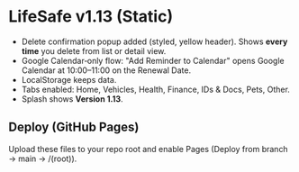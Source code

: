 # LifeSafe v1.13 (Static)

- Delete confirmation popup added (styled, yellow header). Shows **every time** you delete from list or detail view.
- Google Calendar‑only flow: "Add Reminder to Calendar" opens Google Calendar at 10:00–11:00 on the Renewal Date.
- LocalStorage keeps data.
- Tabs enabled: Home, Vehicles, Health, Finance, IDs & Docs, Pets, Other.
- Splash shows **Version 1.13**.

## Deploy (GitHub Pages)
Upload these files to your repo root and enable Pages (Deploy from branch → main → /(root)).
